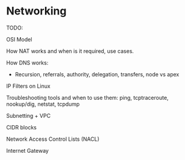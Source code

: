 # Networking

TODO:

OSI Model

How NAT works and when is it required, use cases.

How DNS works:

- Recursion, referrals, authority, delegation, transfers, node vs apex

IP Filters on Linux

Troubleshooting tools and when to use them:
ping, tcptraceroute, nookup/dig, netstat, tcpdump

Subnetting + VPC

CIDR blocks

Network Access Control Lists (NACL)

Internet Gateway
